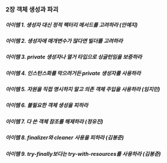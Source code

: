 ### 2장 객체 생성과 파괴
##### 아이템 1. 생성자 대신 정적 팩터리 메서드를 고려하라 (안예지)
##### 아이템 2. 생성자에 매개변수가 많다면 빌더를 고려하라
##### 아이템 3. private 생성자나 열거 타입으로 싱글턴임을 보증하라
##### 아이템 4. 인스턴스화를 막으려거든 private 생성자를 사용하라
##### 아이템 5. 자원을 직접 명시하지 말고 의존 객체 주입을 사용하라 (임지민)
##### 아이템 6. 불필요한 객체 생성을 피하라
##### 아이템 7. 다 쓴 객체 참조를 해제하라 (정유진)
##### 아이템 8. finalizer와 cleaner 사용을 피하라 (김봉준)
##### 아이템 9. try-finally보다는 try-with-resources를 사용하라 (김봉준)
